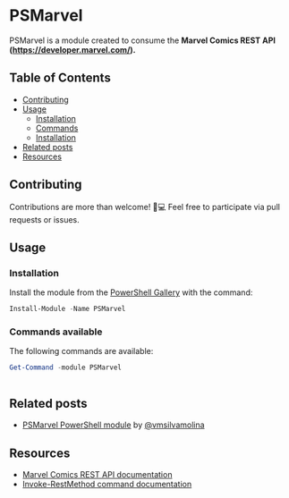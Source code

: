 # PSMarvel
PSMarvel is a module created to consume the **Marvel Comics REST API (https://developer.marvel.com/).**

## Table of Contents

- [Contributing](#contributing)
- [Usage](#usage)
  - [Installation](#installation)
  - [Commands](#commands-available)
  - [Installation](#installation)
- [Related posts](#related-posts)
- [Resources](#resources)


## Contributing

Contributions are more than welcome! 🚀💻 Feel free to participate via pull requests or issues.

## Usage

### Installation

Install the module from the [PowerShell Gallery](https://www.powershellgallery.com/) with the command:

```powershell
Install-Module -Name PSMarvel
```

### Commands available

The following commands are available:

```powershell
Get-Command -module PSMarvel
```

```text

```

## Related posts

* [PSMarvel PowerShell module](https://blog.victorsilva.com.uy/marvel-from-powershell/) by [@vmsilvamolina](https://twitter.com/vmsilvamolina)

## Resources

* [Marvel Comics REST API documentation](https://developer.marvel.com/documentation/getting_started)
* [Invoke-RestMethod command documentation](https://docs.microsoft.com/en-us/powershell/module/microsoft.powershell.utility/invoke-restmethod?view=powershell-6)
